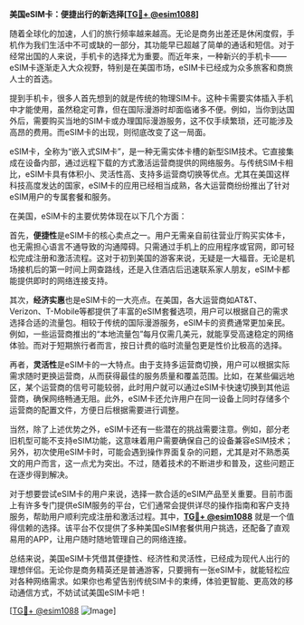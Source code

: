 **美国eSIM卡：便捷出行的新选择[[TG💪+ @esim1088](https://t.me/s/esim1088)]**

随着全球化的加速，人们的旅行频率越来越高。无论是商务出差还是休闲度假，手机作为我们生活中不可或缺的一部分，其功能早已超越了简单的通话和短信。对于经常出国的人来说，手机卡的选择尤为重要。而近年来，一种新兴的手机卡——eSIM卡逐渐走入大众视野，特别是在美国市场，eSIM卡已经成为众多旅客和商旅人士的首选。

提到手机卡，很多人首先想到的就是传统的物理SIM卡。这种卡需要实体插入手机中才能使用，虽然稳定可靠，但在国际漫游时却面临诸多不便。例如，当你到达国外后，需要购买当地的SIM卡或办理国际漫游服务，这不仅手续繁琐，还可能涉及高昂的费用。而eSIM卡的出现，则彻底改变了这一局面。

eSIM卡，全称为“嵌入式SIM卡”，是一种无需实体卡槽的新型SIM技术。它直接集成在设备内部，通过远程下载的方式激活运营商提供的网络服务。与传统SIM卡相比，eSIM卡具有体积小、灵活性高、支持多运营商切换等优点。尤其在美国这样科技高度发达的国家，eSIM卡的应用已经相当成熟，各大运营商纷纷推出了针对eSIM用户的专属套餐和服务。

在美国，eSIM卡的主要优势体现在以下几个方面：

首先，**便捷性**是eSIM卡的核心卖点之一。用户无需亲自前往营业厅购买实体卡，也无需担心语言不通导致的沟通障碍。只需通过手机上的应用程序或官网，即可轻松完成注册和激活流程。这对于初到美国的游客来说，无疑是一大福音。无论是机场接机后的第一时间上网查路线，还是入住酒店后迅速联系家人朋友，eSIM卡都能提供即时的网络连接支持。

其次，**经济实惠**也是eSIM卡的一大亮点。在美国，各大运营商如AT&T、Verizon、T-Mobile等都提供了丰富的eSIM套餐选项，用户可以根据自己的需求选择合适的流量包。相较于传统的国际漫游服务，eSIM卡的资费通常更加亲民。例如，一些运营商推出的“本地流量包”每月仅需几美元，就能享受高速稳定的网络体验。而对于短期旅行者而言，按日计费的临时流量包更是性价比极高的选择。

再者，**灵活性**是eSIM卡的一大特点。由于支持多运营商切换，用户可以根据实际需求随时更换运营商，从而获得最佳的服务质量和覆盖范围。比如，在某些偏远地区，某个运营商的信号可能较弱，此时用户就可以通过eSIM卡快速切换到其他运营商，确保网络畅通无阻。此外，eSIM卡还允许用户在同一设备上同时存储多个运营商的配置文件，方便日后根据需要进行调整。

当然，除了上述优势之外，eSIM卡还有一些潜在的挑战需要注意。例如，部分老旧机型可能不支持eSIM功能，这意味着用户需要确保自己的设备兼容eSIM技术；另外，初次使用eSIM卡时，可能会遇到操作界面复杂的问题，尤其是对不熟悉英文的用户而言，这一点尤为突出。不过，随着技术的不断进步和普及，这些问题正在逐步得到解决。

对于想要尝试eSIM卡的用户来说，选择一款合适的eSIM产品至关重要。目前市面上有许多专门提供eSIM服务的平台，它们通常会提供详尽的操作指南和客户支持服务，帮助用户顺利完成注册和激活过程。其中，**[TG💪+ @esim1088](https://t.me/s/esim1088)** 就是一个值得信赖的选择。该平台不仅提供了多种美国eSIM套餐供用户挑选，还配备了直观易用的APP，让用户随时随地管理自己的网络连接。

总结来说，美国eSIM卡凭借其便捷性、经济性和灵活性，已经成为现代人出行的理想伴侣。无论你是商务精英还是普通游客，只要拥有一张eSIM卡，就能轻松应对各种网络需求。如果你也希望告别传统SIM卡的束缚，体验更智能、更高效的移动通信方式，不妨试试美国eSIM卡吧！

[[TG💪+ @esim1088](https://t.me/s/esim1088) ![Image](https://i.postimg.cc/4NQfJmqS/Snipaste-2025-05-13-00-14-12.png)]